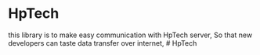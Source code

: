 # HpTech
this library is to make easy communication with HpTech server, So that new developers can  taste data transfer over internet,
#   H p T e c h  
 